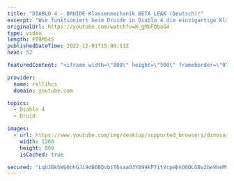 ```yaml
---
title: "DIABLO 4 - DRUIDE Klassenmechanik BETA LEAK (Deutsch)!"
excerpt: "Wie funktioniert beim Druide in Diablo 4 die einzigartige Klassenmechanik? Diesen Leak aus der Beta besprechen wir heute im ..."
originalUrl: https://youtube.com/watch?v=K_gMbFOboG4
type: video
length: PT9M54S
publishedDateTime: 2022-12-01T15:00:11Z
heat: 52

featuredContent: "<iframe width=\"800\" height=\"500\" frameborder=\"0\" src=\"https://www.youtube.com/embed/K_gMbFOboG4\" allow=\"accelerometer; autoplay; encrypted-media; gyroscope; picture-in-picture\" allowfullscreen></iframe>"

provider:
  name: rellihcs
  domain: youtube.com

topics:
  - Diablo 4
  - Druid

images:
  - url: https://www.youtube.com/img/desktop/supported_browsers/dinosaur.png
    width: 1200
    height: 800
    isCached: true

secured: "LqUJBkhWG0ohGJi9dB6BQvbiT6saaO3YB99kP7itVcpHbkO0DLGBv2be9heM9z3bbXYomkqs4Q7D8G7/Z6LOtW9i8ozAABq9b8q74rIDttW1Vz6SjIvIDbcAi43mUpqg7gytbYjHWbG5K3Lid9XAsefdANuUa8LPYwlg25LbAj3tdOpEYc0S4J/VWcC93V3DTebOstBAb+36lNcK2cratychUpwafnTeEKwtEW2MSkMtlqTx0jt4LExbffS8l+BNiWgNmCvcq1UuQXk8DCayKRceQyRHNQpYERN8JeXJs7ArtVFLWIlDXctFol6yU9ZrWXNx5gHBwQ+otyhRBDhh5D1bK8RstII9NBkbYkzGBvR/UaqUpKOPkA5vWNa/bEQRmcfxhVf8e3ULWpW1YUIvcgAxeTGdYU6IwYL5YhZA7wg=;HnP33oak50dTA7lejlc+6Q=="
---
```


